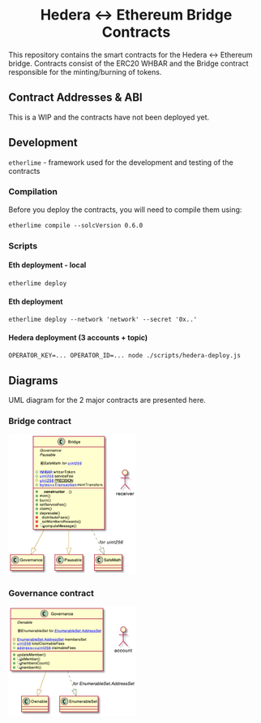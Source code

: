 <div align="center">

# Hedera <-> Ethereum Bridge Contracts

</div>

This repository contains the smart contracts for the Hedera <-> Ethereum bridge.
Contracts consist of the ERC20 WHBAR and the Bridge contract responsible for the minting/burning of tokens.

## Contract Addresses & ABI
This is a WIP and the contracts have not been deployed yet.

## Development
`etherlime` - framework used for the development and testing of the contracts

### Compilation
Before you deploy the contracts, you will need to compile them using:
```
etherlime compile --solcVersion 0.6.0
```

### Scripts

#### Eth deployment - local

```
etherlime deploy
```

#### Eth deployment

```
etherlime deploy --network 'network' --secret '0x..'
```

#### Hedera deployment (3 accounts + topic)

```
OPERATOR_KEY=... OPERATOR_ID=... node ./scripts/hedera-deploy.js
```

## Diagrams

UML diagram for the 2 major contracts are presented here.
### Bridge contract

<div align="center" style="width:50%">

![bridge](/img/bridge.png "Bridge contract") 

</div>

### Governance contract

<div align="center" style="width:50%">

![governance](/img/gov.png "Governance contract") 

</div>